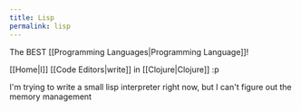 ```yaml
---
title: Lisp
permalink: lisp
---
```


The BEST [[Programming Languages|Programming Language]]!

[[Home|I]] [[Code Editors|write]] in [[Clojure|Clojure]] :p

I'm trying to write a small lisp interpreter right now, but I can't figure out the memory management
